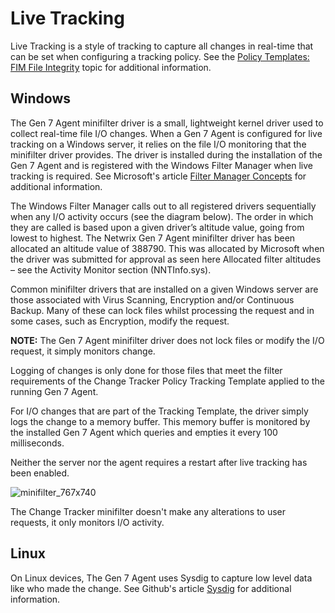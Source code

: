# Live Tracking

Live Tracking is a style of tracking to capture all changes in real-time that can be set when
configuring a tracking policy. See the
[Policy Templates: FIM File Integrity](/docs/changetracker/8.1/changetracker/admin/settings/policytemplates/fimfiles.md) topic for additional
information.

## Windows

The Gen 7 Agent minifilter driver is a small, lightweight kernel driver used to collect real-time
file I/O changes. When a Gen 7 Agent is configured for live tracking on a Windows server, it relies
on the file I/O monitoring that the minifilter driver provides. The driver is installed during the
installation of the Gen 7 Agent and is registered with the Windows Filter Manager when live tracking
is required. See Microsoft's article
[Filter Manager Concepts](https://learn.microsoft.com/en-us/windows-hardware/drivers/ifs/filter-manager-concepts)
for additional information.

The Windows Filter Manager calls out to all registered drivers sequentially when any I/O activity
occurs (see the diagram below). The order in which they are called is based upon a given driver’s
altitude value, going from lowest to highest. The Netwrix Gen 7 Agent minifilter driver has been
allocated an altitude value of 388790. This was allocated by Microsoft when the driver was submitted
for approval as seen here Allocated filter altitudes – see the Activity Monitor section
(NNTInfo.sys).

Common minifilter drivers that are installed on a given Windows server are those associated with
Virus Scanning, Encryption and/or Continuous Backup. Many of these can lock files whilst processing
the request and in some cases, such as Encryption, modify the request.

**NOTE:** The Gen 7 Agent minifilter driver does not lock files or modify the I/O request, it simply
monitors change.

Logging of changes is only done for those files that meet the filter requirements of the Change
Tracker Policy Tracking Template applied to the running Gen 7 Agent.

For I/O changes that are part of the Tracking Template, the driver simply logs the change to a
memory buffer. This memory buffer is monitored by the installed Gen 7 Agent which queries and
empties it every 100 milliseconds.

Neither the server nor the agent requires a restart after live tracking has been enabled.

![minifilter_767x740](/img/product_docs/changetracker/changetracker/admin/agents/minifilter_767x740.webp)

The Change Tracker minifilter doesn't make any alterations to user requests, it only monitors I/O
activity.

## Linux

On Linux devices, The Gen 7 Agent uses Sysdig to capture low level data like who made the change.
See Github's article [Sysdig](https://github.com/draios/sysdig/) for additional information.
